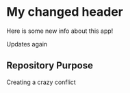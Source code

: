 # My changed header

Here is some new info about this app!

Updates again

## Repository Purpose

Creating a crazy conflict
